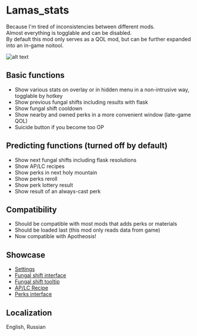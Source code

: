 # Lamas_stats
Because I'm tired of inconsistencies between different mods.  
Almost everything is togglable and can be disabled.  
By default this mod only serves as a QOL mod, but can be further expanded into an in-game noitool.  
  
![alt text](https://github.com/xaxnas/lamas_stats/blob/main/showcase/overlay.png)
## Basic functions
* Show various stats on overlay or in hidden menu in a non-intrusive way, togglable by hotkey
* Show previous fungal shifts including results with flask
* Show fungal shift cooldown
* Show nearby and owned perks in a more convenient window (late-game QOL)
* Suicide button if you become too OP
## Predicting functions (turned off by default)
* Show next fungal shifts including flask resolutions
* Show AP/LC recipes
* Show perks in next holy mountain
* Show perks reroll
* Show perk lottery result
* Show result of an always-cast perk
## Compatibility
* Should be compatible with most mods that adds perks or materials
* Should be loaded last (this mod only reads data from game)
* Now compatible with Apotheosis!

## Showcase
* [Settings](https://github.com/xaxnas/lamas_stats/blob/main/showcase/settings.png)
* [Fungal shift interface](https://github.com/xaxnas/lamas_stats/blob/main/showcase/fungal.png)
* [Fungal shift tooltip](https://github.com/xaxnas/lamas_stats/blob/main/showcase/fungal_tooltip.png)
* [AP/LC Recipe](https://github.com/xaxnas/lamas_stats/blob/main/showcase/APLC.png)
* [Perks interface](https://github.com/xaxnas/lamas_stats/blob/main/showcase/perks.png)

## Localization
English, Russian
